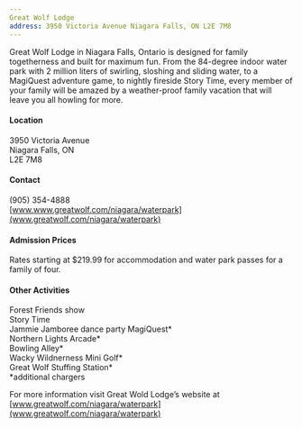 ```yaml
---
Great Wolf Lodge
address: 3950 Victoria Avenue Niagara Falls, ON L2E 7M8
---
```

Great Wolf Lodge in Niagara Falls, Ontario is designed for family togetherness and built for maximum fun. From the 84-degree indoor water park with 2 million liters of swirling, sloshing and sliding water, to a MagiQuest adventure game, to nightly fireside Story Time, every member of your family will be amazed by a weather-proof family vacation that will leave you all howling for more.

#### Location
3950 Victoria Avenue  
Niagara Falls, ON  
L2E 7M8  

#### Contact
(905) 354-4888   
[www.www.greatwolf.com/niagara/waterpark](www.greatwolf.com/niagara/waterpark)

#### Admission Prices
Rates starting at $219.99 for accommodation and water park passes for a family of four.

#### Other Activities
Forest Friends show  
Story Time  
Jammie Jamboree dance party 
MagiQuest*  
Northern Lights Arcade*  
Bowling Alley*  
Wacky Wildnerness Mini Golf*  
Great Wolf Stuffing Station*  
*additional chargers 

For more information visit Great Wold Lodge’s website at [www.greatwolf.com/niagara/waterpark](www.greatwolf.com/niagara/waterpark)
